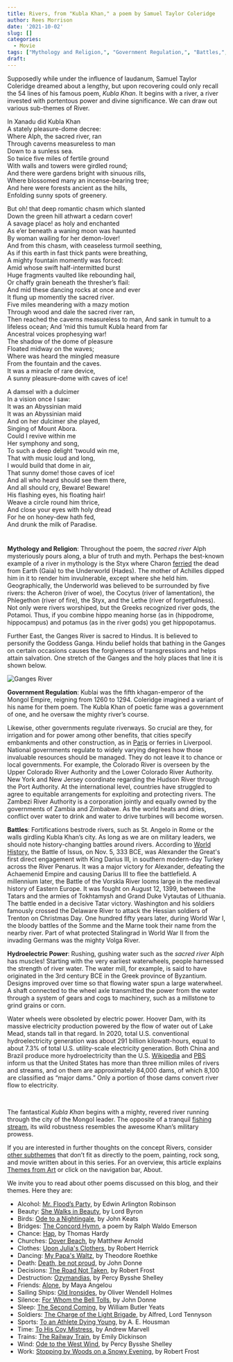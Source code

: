 ```yaml
---
title: Rivers, from "Kubla Khan," a poem by Samuel Taylor Coleridge
author: Rees Morrison
date: '2021-10-02'
slug: []
categories:
  - Movie
tags: ["Mythology and Religion,", "Government Regulation,", "Battles,", "Hydroelectric Power",]
draft: 
---
```


Supposedly while under the influence of laudanum, Samuel Taylor Coleridge dreamed about a lengthy, but upon recovering could only recall the 54 lines of his famous poem, *Kubla Khan*.  It begins with a river, a river invested with portentous power and divine significance.  We can draw out various sub-themes of River.

<!--more-->

In Xanadu did Kubla Khan  
A stately pleasure-dome decree:  
Where Alph, the sacred river, ran  
Through caverns measureless to man  
   Down to a sunless sea.  
So twice five miles of fertile ground  
With walls and towers were girdled round;  
And there were gardens bright with sinuous rills,  
Where blossomed many an incense-bearing tree;  
And here were forests ancient as the hills,  
Enfolding sunny spots of greenery.

But oh! that deep romantic chasm which slanted  
Down the green hill athwart a cedarn cover!  
A savage place! as holy and enchanted  
As e’er beneath a waning moon was haunted  
By woman wailing for her demon-lover!  
And from this chasm, with ceaseless turmoil seething,  
As if this earth in fast thick pants were breathing,  
A mighty fountain momently was forced:  
Amid whose swift half-intermitted burst  
Huge fragments vaulted like rebounding hail,  
Or chaffy grain beneath the thresher’s flail:   
And mid these dancing rocks at once and ever  
It flung up momently the sacred river.  
Five miles meandering with a mazy motion  
Through wood and dale the sacred river ran,  
Then reached the caverns measureless to man,
And sank in tumult to a lifeless ocean;
And ’mid this tumult Kubla heard from far  
Ancestral voices prophesying war!  
   The shadow of the dome of pleasure  
   Floated midway on the waves;  
   Where was heard the mingled measure  
   From the fountain and the caves.  
It was a miracle of rare device,  
A sunny pleasure-dome with caves of ice!

 A damsel with a dulcimer  
   In a vision once I saw:  
   It was an Abyssinian maid  
It was an Abyssinian maid  
   And on her dulcimer she played,  
   Singing of Mount Abora.  
   Could I revive within me  
   Her symphony and song,  
   To such a deep delight ’twould win me,  
That with music loud and long,  
I would build that dome in air,  
That sunny dome! those caves of ice!  
And all who heard should see them there,  
And all should cry, Beware! Beware!  
His flashing eyes, his floating hair!  
Weave a circle round him thrice,  
And close your eyes with holy dread  
For he on honey-dew hath fed,  
And drunk the milk of Paradise.

# <poem lyric end>

**Mythology and Religion**:   Throughout the poem, the *sacred river* Alph mysteriously pours along, a blur of truth and myth.  Perhaps the best-known example of a river in mythology is the Styx where Charon [ferried](https://themesfromart.com/post/2021-10-02-rivers-from-ferry-cross-the-mersey-a-song-by-gerry-the-pacemakers/riversferry/) the dead from Earth (Gaia) to the Underworld (Hades).  The mother of Achilles dipped him in it to render him invulnerable, except where she held him.   Geographically, the Underworld was believed to be surrounded by five rivers: the Acheron (river of woe), the Cocytus (river of lamentation), the Phlegethon (river of fire), the Styx, and the Lethe (river of forgetfulness).  Not only were rivers worshiped, but the Greeks recognized river gods, the Potamoi.  Thus, if you combine hippo meaning horse (as in (hippodrome, hippocampus) and potamus (as in the river gods) you get hippopotamus.

Further East, the Ganges River is sacred to Hindus.  It is believed to personify the Goddess Ganga. Hindu belief holds that bathing in the Ganges on certain occasions causes the forgiveness of transgressions and helps attain salvation.  One stretch of the Ganges and the holy places that line it is shown below.

![Ganges River](/media/RiversGanges.jpg)

**Government Regulation**:  Kublai was the fifth khagan-emperor of the Mongol Empire, reigning from 1260 to 1294.  Coleridge imagined a variant of his name for them poem.  The Kubla Khan of poetic fame was a government of one, and he oversaw the mighty river’s course. 

Likewise, other governments regulate riverways.  So crucial are they, for irrigation and for power among other benefits, that cities specify embankments and other construction, as in [Paris](https://themesfromart.com/post/2021-10-03-rivers-from-the-seine-and-the-louvre-a-painting-by-camille-pissarro/riversseine/) or ferries in Liverpool. National governments regulate to widely varying degrees how those invaluable resources should be managed.  They do not leave it to chance or local governments. For example, the Colorado River is overseen by the Upper Colorado River Authority and the Lower Colorado River Authority. New York and New Jersey coordinate regarding the Hudson River through the Port Authority. At the international level, countries have struggled to agree to equitable arrangements for exploiting and protecting rivers.  The Zambezi River Authority is a corporation jointly and equally owned by the governments of Zambia and Zimbabwe.  As the world heats and dries, conflict over water to drink and water to drive turbines will become worsen.

**Battles**:  Fortifications bestrode rivers, such as St. Angelo in Rome or the walls girdling Kubla Khan’s city. As long as we are on military leaders, we should note history-changing battles around rivers. According to [World History](https://www.worldhistory.org/Battle_of_Issus/), the Battle of Issus, on Nov. 5, 333 BCE, was Alexander the Great's first direct engagement with King Darius III, in southern modern-day Turkey across the River Penarus.  It was a major victory for Alexander, defeating the Achaemenid Empire and causing Darius III to flee the battlefield.  A millennium later, the Battle of the Vorskla River looms large in the medieval history of Eastern Europe.  It was fought on August 12, 1399, between the Tatars and the armies of Tokhtamysh and Grand Duke Vytautas of Lithuania. The battle ended in a decisive Tatar victory.  Washington and his soldiers famously crossed the Delaware River to attack the Hessian soldiers of Trenton on Christmas Day.   One hundred fifty years later, during World War I, the bloody battles of the Somme and the Marne took their name from the nearby river.  Part of what protected Stalingrad in World War II from the invading Germans was the mighty Volga River.  

**Hydroelectric Power**:  Rushing, gushing water such as the *sacred river* Alph has muscles!  Starting with the very earliest waterwheels, people harnessed the strength of river water.  The water mill, for example, is said to have originated in the 3rd century BCE in the Greek province of Byzantium.   Designs improved over time so that flowing water spun a large waterwheel.  A shaft connected to the wheel axle transmitted the power from the water through a system of gears and cogs to machinery, such as a millstone to grind grains or corn.

Water wheels were obsoleted by electric power.  Hoover Dam, with its massive electricity production powered by the flow of water out of Lake Mead, stands tall in that regard.  In 2020, total U.S. conventional hydroelectricity generation was about 291 billion kilowatt-hours, equal to about 7.3% of total U.S. utility-scale electricity generation.  Both China and Brazil produce more hydroelectricity than the U.S.  [Wikipedia](https://en.wikipedia.org/wiki/List_of_dams_and_reservoirs_in_the_United_States) and
[PBS](https://www.pbs.org/wgbh/nova/article/dam-removals/) inform us that the United States has more than three million miles of rivers and streams, and on them are approximately 84,000 dams, of which 8,100 are classified as “major dams.”  Only a portion of those dams convert river flow to electricity.

&nbsp;

The fantastical *Kubla Khan* begins with a mighty, revered river running through the city of the Mongol leader.  The opposite of a tranquil [fishing stream](https://themesfromart.com/post/2021-10-02-rivers-from-a-river-runs-through-it-a-movie-by-robert-redford-starring-brad-pitt/riversruns/), its wild robustness resembles the awesome Khan’s military prowess.


If you are interested in further thoughts on the concept Rivers, consider [other subthemes](https://themesfromart.com/post/2021-10-03-rivers-additional-subthemes/riversaddl/) that don’t fit as directly to the poem, painting, rock song, and movie written about in this series.  For an overview, this article explains [Themes from Art](http://bit.ly/3sRXopI) or click on the navigation bar, About.

We invite you to read about other poems discussed on this blog, and their themes.  Here they are: 

* Alcohol: [Mr. Flood’s Party](https://themesfromart.com/post/2021-01-24-alcohol-flood-frost/alcohol/), by Edwin Arlington Robinson
* Beauty: [She Walks in Beauty](https://themesfromart.com/post/2021-04-21-beauty-she-walks-in-beauty-a-poem-by-lord-byron/beautybyron/), by Lord Byron
* Birds: [Ode to a Nightingale](https://themesfromart.com/post/2021-06-14-birds-ode-to-a-nightingale-a-poem-by-john-keats/birdskeats/), by John Keats
* Bridges: [The Concord Hymn](https://themesfromart.com/post/2021-07-26-bridges-the-concord-hymn-a-poem-by-ralph-waldo-emerson/bridgesconcord/), a poem by Ralph Waldo Emerson
* Chance: [Hap](https://themesfromart.com/post/2021-03-14-chancehap/chancehap/), by Thomas Hardy
* Churches: [Dover Beach](https://themesfromart.com/post/2021-05-21-churches-from-dover-beach-a-poem-by-matthew-arnold/churchesarnold/), by Matthew Arnold
* Clothes: [Upon Julia's Clothers](https://themesfromart.com/post/2021-08-30-clothes-from-upon-julia-s-clothes-a-poem-by-robert-herrick/clothesjulia/), by Robert Herrick
* Dancing: [My Papa's Waltz](https://themesfromart.com/post/2021-09-10-dancing-from-my-papa-s-waltz-a-poem-by-theodore-roethke/dancingroethke/), by Theodore Roethke
* Death: [Death, be not proud](https://themesfromart.com/post/2021-05-03-death-from-death-be-not-proud-a-poem-by-john-donne/deathdonne/), by John Donne
* Decisions: [The Road Not Taken](https://themesfromart.com/post/2021-02-08-decisions-from-the-road-not-taken-a-poem-by-robert-frost/decisionsroadfrost/), by Robert Frost
* Destruction: [Ozymandias](https://themesfromart.com/post/2021-02-18-destruction-ozymandias-a-poem-by-percy-bysshe-shelley/destructoz/), by Percy Bysshe Shelley
* Friends: [Alone](https://themesfromart.com/post/2021-06-20-friends-alone-a-poem-by-maya-angelou/friendsalone/), by Maya Angelou
* Sailing Ships: [Old Ironsides](https://themesfromart.com/post/2021-06-26-sailing-ships-from-old-ironsides-a-poem-by-oliver-wendell-holmes/sailingshipsironsides/), by Oliver Wendell Holmes
* Silence: [For Whom the Bell Tolls](https://themesfromart.com/post/2021-04-08-silencedonne/silencedonne/), by John Donne
* Sleep: [The Second Coming](https://themesfromart.com/post/2021-09-22-sleep-from-the-second-coming-a-poem-by-william-butler-yeats/sleepsecond/), by William Butler Yeats
* Soldiers: [The Charge of the Light Brigade](https://themesfromart.com/post/2021-08-02-soldiers-from-the-charge-of-the-light-brigade-by-alfred-lord-tennyson/soldierscharge/), by Alfred, Lord Tennyson
* Sports: [To an Athlete Dying Young](https://themesfromart.com/post/2021-07-12-sports-from-to-an-athlete-dying-young-by-a-e-housman/sportsathlete/), by A. E. Housman
* Time: [To His Coy Mistress](https://themesfromart.com/post/2021-03-08-time-to-his-coy-mistress-by-andrew-marvell/timecoy/), by Andrew Marvell
* Trains: [The Railway Train](https://themesfromart.com/post/2021-05-10-trains-from-the-railway-train-a-poem-by-emily-dickineson/trainsdickinson/), by Emily Dickinson 
* Wind: [Ode to the West Wind](https://themesfromart.com/post/2021-08-12-wind-from-ode-to-the-west-wind-by-percy-bysshe-shelley/windode/), by Percy Bysshe Shelley
* Work: [Stopping by Woods on a Snowy Evening](https://themesfromart.com/post/2021-02-26-worksnowy/worksnowy/), by Robert Frost

